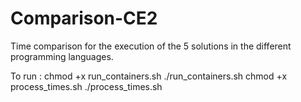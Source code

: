 # Comparison-CE2
Time comparison for the execution of the 5 solutions in the different programming languages.

To run :
    chmod +x run_containers.sh
    ./run_containers.sh
    chmod +x process_times.sh
    ./process_times.sh